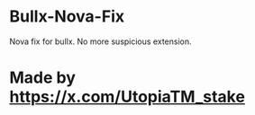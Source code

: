 # Bullx-Nova-Fix
Nova fix for bullx. No more suspicious extension.

# Made by https://x.com/UtopiaTM_stake
